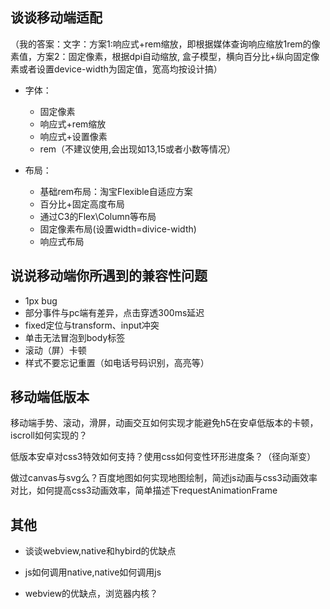 ## 谈谈移动端适配

（我的答案：文字：方案1:响应式+rem缩放，即根据媒体查询响应缩放1rem的像素值，方案2：固定像素，根据dpi自动缩放,
盒子模型，横向百分比+纵向固定像素或者设置device-width为固定值，宽高均按设计搞）

- 字体：
	- 固定像素
	- 响应式+rem缩放
	- 响应式+设置像素
	- rem（不建议使用,会出现如13,15或者小数等情况）


- 布局：
	- 基础rem布局：淘宝Flexible自适应方案
	- 百分比+固定高度布局
	- 通过C3的Flex\Column等布局
	- 固定像素布局(设置width=divice-width)
	- 响应式布局

## 说说移动端你所遇到的兼容性问题
- 1px bug
- 部分事件与pc端有差异，点击穿透300ms延迟
- fixed定位与transform、input冲突
- 单击无法冒泡到body标签
- 滚动（屏）卡顿
- 样式不要忘记重置（如电话号码识别，高亮等）

## 移动端低版本
移动端手势、滚动，滑屏，动画交互如何实现才能避免h5在安卓低版本的卡顿，iscroll如何实现的？

低版本安卓对css3特效如何支持？使用css如何变性环形进度条？（径向渐变）

做过canvas与svg么？百度地图如何实现地图绘制，简述js动画与css3动画效率对比，如何提高css3动画效率，简单描述下requestAnimationFrame

## 其他
- 谈谈webview,native和hybird的优缺点

- js如何调用native,native如何调用js

- webview的优缺点，浏览器内核？
